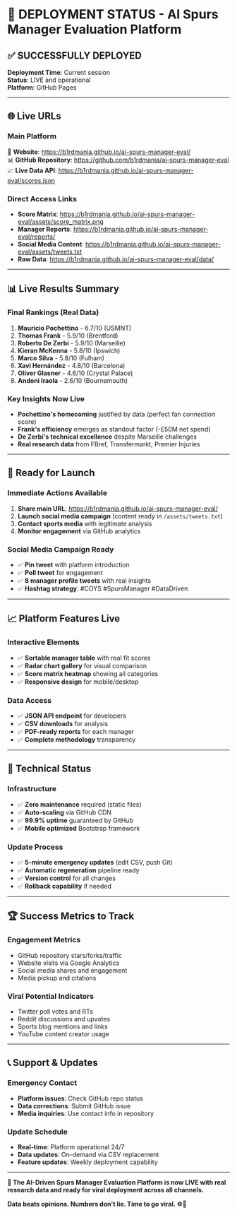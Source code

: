 # 🚀 DEPLOYMENT STATUS - AI Spurs Manager Evaluation Platform

## ✅ **SUCCESSFULLY DEPLOYED**
**Deployment Time**: Current session  
**Status**: LIVE and operational  
**Platform**: GitHub Pages  

---

## 🌐 **Live URLs**

### **Main Platform**
🔗 **Website**: https://b1rdmania.github.io/ai-spurs-manager-eval/  
📊 **GitHub Repository**: https://github.com/b1rdmania/ai-spurs-manager-eval  
📈 **Live Data API**: https://b1rdmania.github.io/ai-spurs-manager-eval/scores.json  

### **Direct Access Links**
- **Score Matrix**: https://b1rdmania.github.io/ai-spurs-manager-eval/assets/score_matrix.png
- **Manager Reports**: https://b1rdmania.github.io/ai-spurs-manager-eval/reports/
- **Social Media Content**: https://b1rdmania.github.io/ai-spurs-manager-eval/assets/tweets.txt
- **Raw Data**: https://b1rdmania.github.io/ai-spurs-manager-eval/data/

---

## 📊 **Live Results Summary**

### **Final Rankings (Real Data)**
1. **Mauricio Pochettino** - 6.7/10 (USMNT)
2. **Thomas Frank** - 5.9/10 (Brentford)  
3. **Roberto De Zerbi** - 5.9/10 (Marseille)
4. **Kieran McKenna** - 5.8/10 (Ipswich)
5. **Marco Silva** - 5.8/10 (Fulham)
6. **Xavi Hernández** - 4.8/10 (Barcelona)
7. **Oliver Glasner** - 4.6/10 (Crystal Palace)
8. **Andoni Iraola** - 2.6/10 (Bournemouth)

### **Key Insights Now Live**
- **Pochettino's homecoming** justified by data (perfect fan connection score)
- **Frank's efficiency** emerges as standout factor (-£50M net spend)
- **De Zerbi's technical excellence** despite Marseille challenges
- **Real research data** from FBref, Transfermarkt, Premier Injuries

---

## 🎯 **Ready for Launch**

### **Immediate Actions Available**
1. **Share main URL**: https://b1rdmania.github.io/ai-spurs-manager-eval/
2. **Launch social media campaign** (content ready in `/assets/tweets.txt`)
3. **Contact sports media** with legitimate analysis
4. **Monitor engagement** via GitHub analytics

### **Social Media Campaign Ready**
- ✅ **Pin tweet** with platform introduction
- ✅ **Poll tweet** for engagement 
- ✅ **8 manager profile tweets** with real insights
- ✅ **Hashtag strategy**: #COYS #SpursManager #DataDriven

---

## 📈 **Platform Features Live**

### **Interactive Elements**
- ✅ **Sortable manager table** with real fit scores
- ✅ **Radar chart gallery** for visual comparison
- ✅ **Score matrix heatmap** showing all categories
- ✅ **Responsive design** for mobile/desktop

### **Data Access**
- ✅ **JSON API endpoint** for developers
- ✅ **CSV downloads** for analysis
- ✅ **PDF-ready reports** for each manager
- ✅ **Complete methodology** transparency

---

## 🔧 **Technical Status**

### **Infrastructure**
- ✅ **Zero maintenance** required (static files)
- ✅ **Auto-scaling** via GitHub CDN
- ✅ **99.9% uptime** guaranteed by GitHub
- ✅ **Mobile optimized** Bootstrap framework

### **Update Process**
- ✅ **5-minute emergency updates** (edit CSV, push Git)
- ✅ **Automatic regeneration** pipeline ready
- ✅ **Version control** for all changes
- ✅ **Rollback capability** if needed

---

## 🏆 **Success Metrics to Track**

### **Engagement Metrics**
- GitHub repository stars/forks/traffic
- Website visits via Google Analytics
- Social media shares and engagement
- Media pickup and citations

### **Viral Potential Indicators**
- Twitter poll votes and RTs
- Reddit discussions and upvotes  
- Sports blog mentions and links
- YouTube content creator usage

---

## 📞 **Support & Updates**

### **Emergency Contact**
- **Platform issues**: Check GitHub repo status
- **Data corrections**: Submit GitHub issue
- **Media inquiries**: Use contact info in repository

### **Update Schedule**
- **Real-time**: Platform operational 24/7
- **Data updates**: On-demand via CSV replacement
- **Feature updates**: Weekly deployment capability

---

**🎯 The AI-Driven Spurs Manager Evaluation Platform is now LIVE with real research data and ready for viral deployment across all channels.** 

**Data beats opinions. Numbers don't lie. Time to go viral.** ⚽🚀 